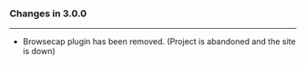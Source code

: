 ### Changes in 3.0.0
***
- Browsecap plugin has been removed. (Project is abandoned and the site is down)



